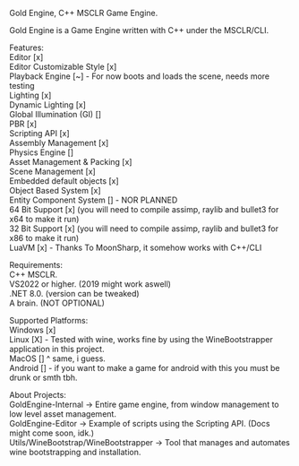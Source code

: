 Gold Engine, C++ MSCLR Game Engine.

Gold Engine is a Game Engine written with C++ under the MSCLR/CLI.

Features:</br>
  Editor [x]</br>
  Editor Customizable Style [x]</br>
  Playback Engine [~] - For now boots and loads the scene, needs more testing</br>
  Lighting [x]</br>
  Dynamic Lighting [x]</br>
  Global Illumination (GI) []</br>
  PBR [x]</br>
  Scripting API [x]</br>
  Assembly Management [x]</br>
  Physics Engine []</br>
  Asset Management & Packing [x]</br>
  Scene Management [x]</br>
  Embedded default objects [x]</br>
  Object Based System [x]</br>
  Entity Component System [] - NOR PLANNED</br>
  64 Bit Support [x] (you will need to compile assimp, raylib and bullet3 for x64 to make it run)</br>
  32 Bit Support [x] (you will need to compile assimp, raylib and bullet3 for x86 to make it run)</br>
  LuaVM [x] - Thanks To MoonSharp, it somehow works with C++/CLI<br>

Requirements:</br>
  C++ MSCLR.</br>
  VS2022 or higher. (2019 might work aswell)</br>
  .NET 8.0. (version can be tweaked)</br>
  A brain. (NOT OPTIONAL)</br>

Supported Platforms:</br>
    Windows [x]</br>
    Linux [X] - Tested with wine, works fine by using the WineBootstrapper application in this project. </br>
    MacOS [] ^ same, i guess.</br>
    Android [] - if you want to make a game for android with this you must be drunk or smth tbh.</br>

About Projects:</br>
    GoldEngine-Internal -> Entire game engine, from window management to low level asset management.</br>
    GoldEngine-Editor -> Example of scripts using the Scripting API. (Docs might come soon, idk.)</br>
    Utils/WineBootstrap/WineBootstrapper -> Tool that manages and automates wine bootstrapping and installation.
